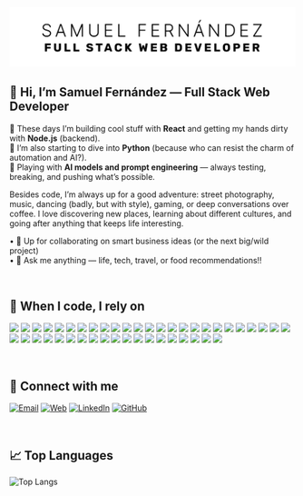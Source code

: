 ![Logo](https://raw.githubusercontent.com/Ssamuelfernandez/Ssamuelfernandez/3537f9af80c5062dc6d343fc4389ab2b8dfb5643/Titulo.svg)

## 👋 Hi, I’m **Samuel Fernández** — Full Stack Web Developer

🚀 These days I’m building cool stuff with **React** and getting my hands dirty with **Node.js** (backend).  
🐍 I’m also starting to dive into **Python** (because who can resist the charm of automation and AI?).  
🤖 Playing with **AI models and prompt engineering** — always testing, breaking, and pushing what’s possible.

Besides code, I’m always up for a good adventure: street photography, music, dancing (badly, but with style), gaming, or deep conversations over coffee. I love discovering new places, learning about different cultures, and going after anything that keeps life interesting.

• 👯 Up for collaborating on smart business ideas (or the next big/wild project)<br>
• 💬 Ask me anything — life, tech, travel, or food recommendations!!

<!-- - 🤔 Open to feedback, crazy proposals, and projects with personality. -->
<br>

## 💼 When I code, I rely on
<p>
  <img src="https://img.shields.io/badge/HTML5-E34F26?style=flat&logo=html5&logoColor=white"/>
  <img src="https://img.shields.io/badge/CSS3-1572B6?style=flat&logo=css3&logoColor=white"/>
  <img src="https://img.shields.io/badge/JavaScript-F7DF1E?style=flat&logo=javascript&logoColor=white"/>
  <img src="https://img.shields.io/badge/TypeScript-3178C6?style=flat&logo=typescript&logoColor=white"/>
  <img src="https://img.shields.io/badge/Java-007396?style=flat&logo=java&logoColor=white"/>
  <img src="https://img.shields.io/badge/Python-3776AB?style=flat&logo=python&logoColor=white"/>
  <img src="https://img.shields.io/badge/Vuejs-4FC08D?style=flat&logo=vuejs&logoColor=white"/>
  <img src="https://img.shields.io/badge/React-61DAFB?style=flat&logo=react&logoColor=white"/>
  <img src="https://img.shields.io/badge/Angular-DD0031?style=flat&logo=angular&logoColor=white"/>
  <img src="https://img.shields.io/badge/Motion-FF0088?style=flat&logo=motion&logoColor=white"/>
  <img src="https://img.shields.io/badge/Zustand-FFAD00?style=flat&logo=zustand&logoColor=white"/>
  <img src="https://img.shields.io/badge/Pinia-FEE36E?style=flat&logo=pinia&logoColor=white"/>
  <img src="https://img.shields.io/badge/Redux-764ABC?style=flat&logo=redux&logoColor=white"/>
  <img src="https://img.shields.io/badge/Vuetify-1867C0?style=flat&logo=vuetify&logoColor=white"/>
  <img src="https://img.shields.io/badge/Bootstrap-7952B3?style=flat&logo=bootstrap&logoColor=white"/>
  <img src="https://img.shields.io/badge/Material%20Design-757575?style=flat&logo=materialdesign&logoColor=white"/>
  <img src="https://img.shields.io/badge/Material%20UI-007FFF?style=flat&logo=mui&logoColor=white"/>
  <img src="https://img.shields.io/badge/Sass-CC6699?style=flat&logo=sass&logoColor=white"/>
  <img src="https://img.shields.io/badge/Figma-F24E1E?style=flat&logo=figma&logoColor=white"/>
  <img src="https://img.shields.io/badge/Axios-5A29E4?style=flat&logo=axios&logoColor=white"/>
  <img src="https://img.shields.io/badge/Stencil-3F4EFC?style=flat&logo=stencil&logoColor=white"/>
  <img src="https://img.shields.io/badge/Vite-646CFF?style=flat&logo=vite&logoColor=white"/>
  <img src="https://img.shields.io/badge/Yup-7C3AED?style=flat&logo=yup&logoColor=white"/>
  <img src="https://img.shields.io/badge/i18next-26A69A?style=flat&logo=i18next&logoColor=white"/>
  <img src="https://img.shields.io/badge/Nodejs-339933?style=flat&logo=nodejs&logoColor=white"/>
  <img src="https://img.shields.io/badge/Express-000000?style=flat&logo=express&logoColor=white"/>
  <img src="https://img.shields.io/badge/Mongoose-800000?style=flat&logo=mongoose&logoColor=white"/>
  <img src="https://img.shields.io/badge/Zod-0F172A?style=flat&logo=zod&logoColor=white"/>
  <img src="https://img.shields.io/badge/Nodemon-76D04B?style=flat&logo=nodemon&logoColor=white"/>
  <img src="https://img.shields.io/badge/Resend-6D28D9?style=flat&logo=resend&logoColor=white"/>
  <img src="https://img.shields.io/badge/Firebase-FFCA28?style=flat&logo=firebase&logoColor=white"/>
  <img src="https://img.shields.io/badge/MySQL-4479A1?style=flat&logo=mysql&logoColor=white"/>
  <img src="https://img.shields.io/badge/MongoDB-47A248?style=flat&logo=mongodb&logoColor=white"/>
  <img src="https://img.shields.io/badge/PostgreSQL-4169E1?style=flat&logo=postgresql&logoColor=white"/>
  <img src="https://img.shields.io/badge/Git-F05032?style=flat&logo=git&logoColor=white"/>
  <img src="https://img.shields.io/badge/GitHub-181717?style=flat&logo=github&logoColor=white"/>
  <img src="https://img.shields.io/badge/GitLab-FC6D26?style=flat&logo=gitlab&logoColor=white"/>
  <img src="https://img.shields.io/badge/Docker-2496ED?style=flat&logo=docker&logoColor=white"/>
  <img src="https://img.shields.io/badge/CI/CD-4A90E2?style=flat&logo=ci/cd&logoColor=white"/>
  <img src="https://img.shields.io/badge/VS%20Code-007ACC?style=flat&logo=vscode&logoColor=white"/>
  <img src="https://img.shields.io/badge/Android%20Studio-3DDC84?style=flat&logo=androidstudio&logoColor=white"/>
  <img src="https://img.shields.io/badge/Vercel-000000?style=flat&logo=vercel&logoColor=white"/>
  <img src="https://img.shields.io/badge/Jest-C21325?style=flat&logo=jest&logoColor=white"/>
  <img src="https://img.shields.io/badge/Cypress-17202C?style=flat&logo=cypress&logoColor=white"/>
</p>
<br>

## 🤝 Connect with me

[![Email](https://img.shields.io/badge/Email-D14836?style=for-the-badge&logo=gmail&logoColor=white)](mailto:samuelsfdez@gmail.com)
[![Web](https://img.shields.io/badge/Web-228BE6?style=for-the-badge&logo=google-chrome&logoColor=white)](https://ssamuelfernandez.net)
[![LinkedIn](https://img.shields.io/badge/LinkedIn-0A66C2?style=for-the-badge&logo=linkedin&logoColor=white)](https://linkedin.com/in/samuelfernandezsepulveda)
[![GitHub](https://img.shields.io/badge/GitHub-181717?style=for-the-badge&logo=github&logoColor=white)](https://github.com/Ssamuelfernandez)


<br>

## 📈 Top Languages 

![Top Langs](https://github-readme-stats.vercel.app/api/top-langs/?username=Ssamuelfernandez&layout=compact)

<!--

- 🔭 I’m currently working on ...
- 🌱 I’m currently learning ...
- 👯 I’m looking to collaborate on ...
- 🤔 I’m looking for help with ...
- 💬 Ask me about ...
-  How to reach me: ...
- 😄 Pronouns: ...
- ⚡ Fun fact: ...
-->
